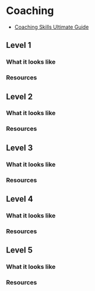 # Coaching

- [Coaching Skills Ultimate Guide](https://www.makingbusinessmatter.co.uk/coaching-skills-ultimate-guide/)

## Level 1

### What it looks like

### Resources

## Level 2

### What it looks like

### Resources

## Level 3

### What it looks like

### Resources

## Level 4

### What it looks like

### Resources

## Level 5

### What it looks like

### Resources